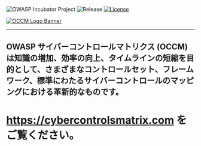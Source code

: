 ![OWASP Incubator Project](https://owasp.org/www-project-cyber-controls-matrix/assets/images/OWASP-Incubator_Project-blue.svg)
![Release](https://owasp.org/www-project-cyber-controls-matrix/assets/images/release-tbd-blue.svg)
[![License](https://owasp.org/www-project-cyber-controls-matrix/assets/images/license-CC--BY_4.0-blue.svg)](https://creativecommons.org/licenses/by/4.0/)

[![OCCM Logo Banner](https://owasp.org/www-project-cyber-controls-matrix/assets/images/OCCM-logo-1000x348-wht.png)](https://cybercontrolsmatrix.com)

***

## OWASP サイバーコントロールマトリクス (OCCM) は知識の増加、効率の向上、タイムラインの短縮を目的として、さまざまなコントロールセット、フレームワーク、標準にわたるサイバーコントロールのマッピングにおける革新的なものです。

# https://cybercontrolsmatrix.com をご覧ください。
